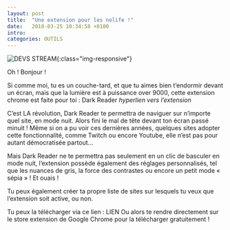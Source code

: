 ```yaml
---
layout: post
title:  "Une extension pour les nolife !"
date:   2018-03-25 10:34:58 +0100
intro:
categories: OUTILS
---
```


![DEVS STREAM](../../../../../assets/images/2018-03-25-devstreamers.jpg){:class="img-responsive"}

Oh ! Bonjour !

Si comme moi, tu es un couche-tard, et que tu aimes bien t’endormir devant un écran, mais que la lumière est à puissance over 9000, cette extension chrome est faite pour toi : Dark Reader *hyperlien vers l’extension*

C’est LA révolution, Dark Reader te permettra de naviguer sur n’importe quel site, en mode nuit. Alors fini le mal de tête devant ton écran passé minuit !
Même si on a pu voir ces dernières années, quelques sites adopter cette fonctionnalité, comme Twitch ou encore Youtube, elle n’est pas pour autant démocratisée partout…

Mais Dark Reader ne te permettra pas seulement en un clic de basculer en mode nuit, l’extension possède également des réglages personnalisés, tel que les nuances de gris, la force des contrastes ou encore un petit mode « sépia » ! Et ouais !

Tu peux également créer ta propre liste de sites sur lesquels tu veux que l’extension soit active, ou non.

Tu peux la télécharger via ce lien : LIEN
Ou alors te rendre directement sur le store extension de Google Chrome pour la télécharger gratuitement !
